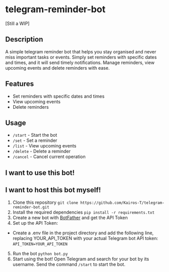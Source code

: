 # telegram-reminder-bot
[Still a WIP]

## Description
A simple telegram reminder bot that helps you stay organised and never miss important tasks or events. Simply set reminders with specific dates and times, and it will send timely notifications. Manage reminders, view upcoming events and delete reminders with ease.

## Features
- Set reminders with specific dates and times
- View upcoming events
- Delete reminders

## Usage
- `/start` - Start the bot
- `/set` - Set a reminder
- `/list` - View upcoming events
- `/delete` - Delete a reminder
- `/cancel` - Cancel current operation

## I want to use this bot!

## I want to host this bot myself!
1. Clone this repository
```git clone https://github.com/Kairos-T/telegram-reminder-bot.git```
2. Install the required dependencies
```pip install -r requirements.txt```
3. Create a new bot with [BotFather](https://t.me/BotFather) and get the API Token
4. Set up the API Token:
- Create a .env file in the project directory and add the following line, replacing YOUR_API_TOKEN with your actual Telegram bot API token:
```API_TOKEN=YOUR_API_TOKEN```
5. Run the bot
```python bot.py```
6. Start using the bot! Open Telegram and search for your bot by its username. Send the command `/start` to start the bot.

